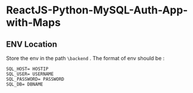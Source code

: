 # ReactJS-Python-MySQL-Auth-App-with-Maps

## ENV Location

Store the env in the path `\backend` . The format of env should be :

```
SQL_HOST= HOSTIP
SQL_USER= USERNAME
SQL_PASSWORD= PASSWORD
SQL_DB= DBNAME
```
